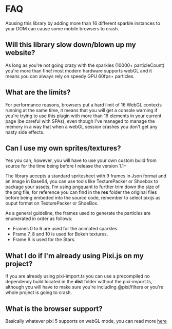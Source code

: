 # FAQ

<Note type="danger">

Abusing this library by adding more than 16 different sparkle instances to your DOM can cause some mobile browsers to crash.
</Note>
## Will this library slow down/blown up my website?
As long as you're not going crazy with the sparkles (10000+ particleCount) you're more than fine! most modern hardware supports webGL and it means you can always rely on speedy GPU 60fps+ particles.

## What are the limits?
For performance reasons, browsers put a hard limit of 16 WebGL contexts running at the same time, it means that you will get a console warning if you're trying to use this plugin with more than 16 elements in your current page (be careful with SPAs), even though I've managed to manage the memory in a way that when a webGL session crashes you don't get any nasty side effects.

## Can I use my own sprites/textures?
Yes you can, however, you will have to use your own custom build from source for the time being before I release the version 1.1+

The library accepts a standard spritesheet with 9 frames in Json format and an image in Base64, you can use tools like TexturePacker or Shoebox to package your assets, I'm using pngquant to further trim down the size of the png file, for reference you can find in the **res** folder the original files before being embeded into the source code, remember to select pixijs as ouput format on TexturePacker or ShoeBox.

As a general guideline, the frames used to generate the particles are enumerated in order as follows:

- Frames 0 to 6 are used for the animated sparkles.
- Frame 7, 8 and 10 is used for Bokeh textures.
- Frame 9 is used for the Stars.

## What I do if I'm already using Pixi.js on my project?
If you are already using pixi-import.ts you can use a precompiled no dependency build located in the **dist** folder without the pixi-import.ts, although you will have to make sure you're including @pixi/filters or you're whole project is going to crash.

## What is the browser support?
Basically whatever pixi 5 supports on webGL mode, you can read more [here](https://github.com/pixijs/pixi.js/wiki/FAQs)
